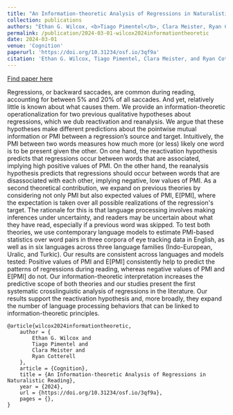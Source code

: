 ```yaml
---
title: "An Information-theoretic Analysis of Regressions in Naturalistic Reading"
collection: publications
authors: "Ethan G. Wilcox, <b>Tiago Pimentel</b>, Clara Meister, Ryan Cotterell"
permalink: /publication/2024-03-01-wilcox2024informationtheoretic
date: 2024-03-01
venue: 'Cognition'
paperurl: 'https://doi.org/10.31234/osf.io/3qf9a'
citation: 'Ethan G. Wilcox, Tiago Pimentel, Clara Meister, and Ryan Cotterell. 2024. An Information-theoretic Analysis of Regressions in Naturalistic Reading. In Cognition.'
---
```


<a href='https://doi.org/10.31234/osf.io/3qf9a'>Find paper here</a>

Regressions, or backward saccades, are common during reading, accounting for between 5% and 20% of all saccades. And yet, relatively little is known about what causes them. We provide an information-theoretic operationalization for two previous qualitative hypotheses about regressions, which we dub reactivation and reanalysis. We argue that these hypotheses make different predictions about the pointwise mutual information or PMI between a regression’s source and target. Intuitively, the PMI between two words measures how much more (or less) likely one word is to be present given the other. On one hand, the reactivation hypothesis predicts that regressions occur between words that are associated, implying high positive values of PMI. On the other hand, the reanalysis hypothesis predicts that regressions should occur between words that are disassociated with each other, implying negative, low values of PMI. As a second theoretical contribution, we expand on previous theories by considering not only PMI but also expected values of PMI, E[PMI], where the expectation is taken over all possible realizations of the regression&apos;s target. The rationale for this is that language processing involves making inferences under uncertainty, and readers may be uncertain about what they have read, especially if a previous word was skipped. To test both theories, we use contemporary language models to estimate PMI-based statistics over word pairs in three corpora of eye tracking data in English, as well as in six languages across three language families (Indo-European, Uralic, and Turkic). Our results are consistent across languages and models tested: Positive values of PMI and E[PMI] consistently help to predict the patterns of regressions during reading, whereas negative values of PMI and E[PMI] do not. Our information-theoretic interpretation increases the predictive scope of both theories and our studies present the first systematic crosslinguistic analysis of regressions in the literature. Our results support the reactivation hypothesis and, more broadly, they expand the number of language processing behaviors that can be linked to information-theoretic principles.

```
@article{wilcox2024informationtheoretic,
    author = {
        Ethan G. Wilcox and
        Tiago Pimentel and
        Clara Meister and
        Ryan Cotterell
    },
    article = {Cognition},
    title = {An Information-theoretic Analysis of Regressions in Naturalistic Reading},
    year = {2024},
    url = {https://doi.org/10.31234/osf.io/3qf9a},
    pages = {},
}
```